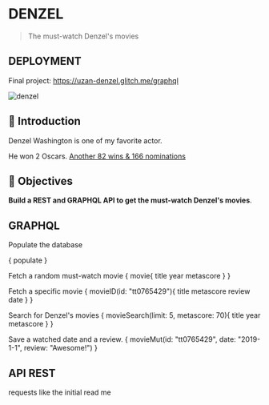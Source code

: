 # DENZEL

> The must-watch Denzel's movies

## DEPLOYMENT

Final project: https://uzan-denzel.glitch.me/graphql

![denzel](https://m.media-amazon.com/images/M/MV5BMjE5NDU2Mzc3MV5BMl5BanBnXkFtZTcwNjAwNTE5OQ@@._V1_SY1000_SX750_AL_.jpg)


## 🐣 Introduction

Denzel Washington is one of my favorite actor.

He won 2 Oscars. [Another 82 wins & 166 nominations](https://www.imdb.com/name/nm0000243/awards?ref_=nm_awd)

## 🎯 Objectives

**Build a REST and GRAPHQL API to get the must-watch Denzel's movies**.

## GRAPHQL

Populate the database

{
  populate
}


Fetch a random must-watch movie
{
  movie{
    title
    year
    metascore
  }
}


Fetch a specific movie
{
  movieID(id: "tt0765429"){
    title
    metascore
    review
    date
  }
}


Search for Denzel's movies
{
  movieSearch(limit: 5, metascore: 70){
    title
    year
    metascore
  }
}


Save a watched date and a review.
{
  movieMut(id: "tt0765429", date: "2019-1-1", review: "Awesome!")
}

## API REST

requests like the initial read me



